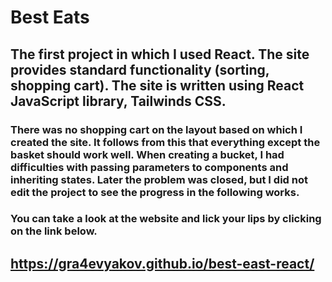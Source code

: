 # Best Eats
## The first project in which I used React. The site provides standard functionality (sorting, shopping cart). The site is written using React JavaScript library, Tailwinds CSS.
### There was no shopping cart on the layout based on which I created the site. It follows from this that everything except the basket should work well. When creating a bucket, I had difficulties with passing parameters to components and inheriting states. Later the problem was closed, but I did not edit the project to see the progress in the following works. 

### You can take a look at the website and lick your lips by clicking on the link below.
## https://gra4evyakov.github.io/best-east-react/
